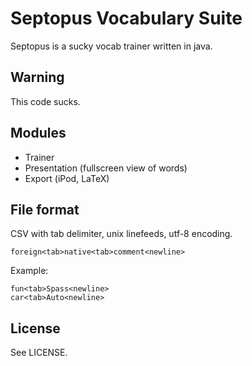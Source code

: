 # Septopus Vocabulary Suite

Septopus is a sucky vocab trainer written in java.

## Warning

This code sucks.

## Modules

* Trainer
* Presentation (fullscreen view of words)
* Export (iPod, LaTeX)

## File format

CSV with tab delimiter, unix linefeeds, utf-8 encoding.

    foreign<tab>native<tab>comment<newline>

Example:

    fun<tab>Spass<newline>
    car<tab>Auto<newline>

## License

See LICENSE.
